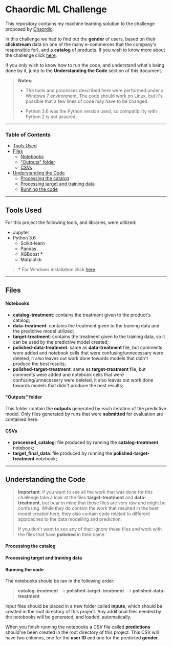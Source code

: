 Chaordic ML Challenge
===================

This repository contains my machine learning solution to the challenge proposed by [Chaordic](https://www.chaordic.com.br/). 

In this challenge we had to find out the **gender** of users, based on their **clickstream** data (in one of the many e-commerces that the company's responsible for), and a **catalog** of products. If you wish to know more about the challenge click [here](https://chaordic.github.io/machinelearning-challenge/).

If you only wish to know how to run the code, and understand what's being done by it, jump to the **Understanding the Code** section of this document.

> **Notes:**
>
> - The tools and processes described here were performed under a Windows 7 environment. The code should work on Linux, but it's possible that a few lines of code may have to be changed.
>
> - Python 3.6 was the Python version used, so compatibility with Python 2 is not assured.

----------

### Table of Contents

- [Tools Used](#tools-used)
- [Files](#files)
	- [Notebooks](#notebooks)
	- ["Outputs" folder](#"outputs"-folder)
	- [CSVs](#csvs)
- [Understanding the Code](#understanding-the-code)
	- [Processing the catalog](#processing-the-catalog)
	- [Processing target and training data](#processing-target-and-training-data)
	- [Running the code](#running-the-code)

----------
Tools Used
-------------

For this project the following tools, and libraries, were utilized:

- Jupyter
- Python 3.6
	- Scikit-learn
	- Pandas
	- XGBoost **\***
	- Matplotlib


> **\*** For Windows installation click [here](https://www.ibm.com/developerworks/community/blogs/jfp/entry/Installing_XGBoost_For_Anaconda_on_Windows?lang=en).

----------

Files
-------------------

#### Notebooks

 - **catalog-treatment**: contains the treatment given to the product's catalog;
 - **data-treatment**: contains the treatment given to the training data and the predictive model utilized;
 - **target-treatment**: contains the treatment given to the training data, so it can be used by the predictive model created;
 - **polished-data-treatment**: same as **data-treatment** file, but comments were added and notebook cells that were confusing/unnecessary were deleted, it also leaves out work done towards models that didn't produce the best results;
 - **polished-target-treatment**: same as **target-treatment** file, but comments were added and notebook cells that were confusing/unnecessary were deleted, it also leaves out work done towards models that didn't produce the best results;

#### "Outputs" folder

This folder contain the **outputs** generated by each iteration of the predictive model. Only files generated by runs that were **submitted** for evaluation are contained here.

#### CSVs

 - **processed_catalog**: file produced by running the **catalog-treatment** notebook;
 - **target_final_data**: file produced by running the **polished-target-treatment** notebook;

----------

Understanding the Code
-------------------

> **Important**: If you want to see all the work that was done for this challenge take a look at the files **target-treatment** and **data-treatment**, but bear in mind that those files are very raw and might be confusing. While they do contain the work that resulted in the best model created here, they also contain code related to different approaches to the data modelling and prediction.
>
>If you don't want to see any of that: ignore these files and work with the files that have **polished** in their name.

#### Processing the catalog



#### Processing target and training data

#### Running the code

The notebooks should be ran in the following order:

> **catalog-treatment** --> **polished-target-treatment** --> **polished-data-treatment**

Input files should be placed in a new folder called **inputs**, which should be created in the root directory of this project. Any additional files needed by the notebooks will be generated, and loaded, automatically.

When you finish running the notebooks a CSV file called **predictions** should've been created in the root directory of this project. This CSV will have two columns, one for the **user ID** and one for the predicted **gender**.
